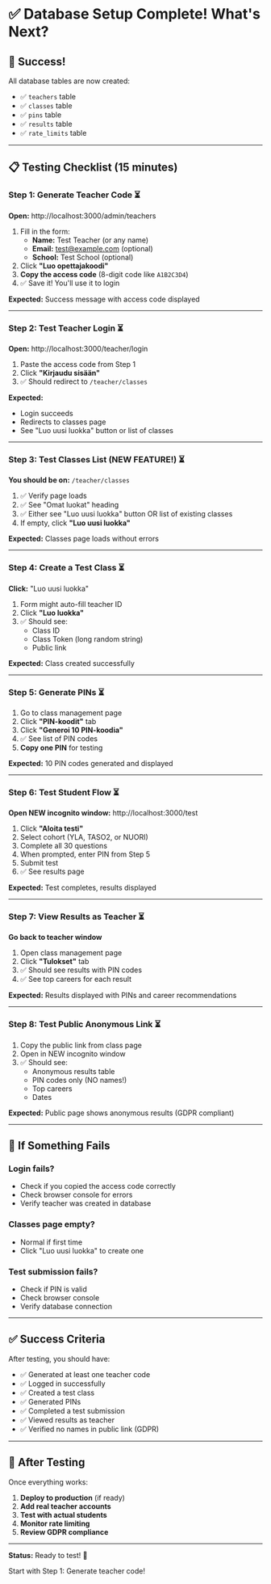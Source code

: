 # ✅ Database Setup Complete! What's Next?

## 🎉 Success!
All database tables are now created:
- ✅ `teachers` table
- ✅ `classes` table  
- ✅ `pins` table
- ✅ `results` table
- ✅ `rate_limits` table

---

## 📋 Testing Checklist (15 minutes)

### Step 1: Generate Teacher Code ⏳
**Open:** http://localhost:3000/admin/teachers

1. Fill in the form:
   - **Name:** Test Teacher (or any name)
   - **Email:** test@example.com (optional)
   - **School:** Test School (optional)
2. Click **"Luo opettajakoodi"**
3. **Copy the access code** (8-digit code like `A1B2C3D4`)
4. ✅ Save it! You'll use it to login

**Expected:** Success message with access code displayed

---

### Step 2: Test Teacher Login ⏳
**Open:** http://localhost:3000/teacher/login

1. Paste the access code from Step 1
2. Click **"Kirjaudu sisään"**
3. ✅ Should redirect to `/teacher/classes`

**Expected:** 
- Login succeeds
- Redirects to classes page
- See "Luo uusi luokka" button or list of classes

---

### Step 3: Test Classes List (NEW FEATURE!) ⏳
**You should be on:** `/teacher/classes`

1. ✅ Verify page loads
2. ✅ See "Omat luokat" heading
3. ✅ Either see "Luo uusi luokka" button OR list of existing classes
4. If empty, click **"Luo uusi luokka"**

**Expected:** Classes page loads without errors

---

### Step 4: Create a Test Class ⏳
**Click:** "Luo uusi luokka"

1. Form might auto-fill teacher ID
2. Click **"Luo luokka"**
3. ✅ Should see:
   - Class ID
   - Class Token (long random string)
   - Public link

**Expected:** Class created successfully

---

### Step 5: Generate PINs ⏳
1. Go to class management page
2. Click **"PIN-koodit"** tab
3. Click **"Generoi 10 PIN-koodia"**
4. ✅ See list of PIN codes
5. **Copy one PIN** for testing

**Expected:** 10 PIN codes generated and displayed

---

### Step 6: Test Student Flow ⏳
**Open NEW incognito window:** http://localhost:3000/test

1. Click **"Aloita testi"**
2. Select cohort (YLA, TASO2, or NUORI)
3. Complete all 30 questions
4. When prompted, enter PIN from Step 5
5. Submit test
6. ✅ See results page

**Expected:** Test completes, results displayed

---

### Step 7: View Results as Teacher ⏳
**Go back to teacher window**

1. Open class management page
2. Click **"Tulokset"** tab
3. ✅ Should see results with PIN codes
4. ✅ See top careers for each result

**Expected:** Results displayed with PINs and career recommendations

---

### Step 8: Test Public Anonymous Link ⏳
1. Copy the public link from class page
2. Open in NEW incognito window
3. ✅ Should see:
   - Anonymous results table
   - PIN codes only (NO names!)
   - Top careers
   - Dates

**Expected:** Public page shows anonymous results (GDPR compliant)

---

## 🐛 If Something Fails

### Login fails?
- Check if you copied the access code correctly
- Check browser console for errors
- Verify teacher was created in database

### Classes page empty?
- Normal if first time
- Click "Luo uusi luokka" to create one

### Test submission fails?
- Check if PIN is valid
- Check browser console
- Verify database connection

---

## ✅ Success Criteria

After testing, you should have:
- ✅ Generated at least one teacher code
- ✅ Logged in successfully
- ✅ Created a test class
- ✅ Generated PINs
- ✅ Completed a test submission
- ✅ Viewed results as teacher
- ✅ Verified no names in public link (GDPR)

---

## 🚀 After Testing

Once everything works:
1. **Deploy to production** (if ready)
2. **Add real teacher accounts**
3. **Test with actual students**
4. **Monitor rate limiting**
5. **Review GDPR compliance**

---

**Status:** Ready to test! 🎉

Start with Step 1: Generate teacher code!

